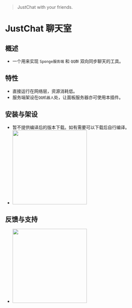 > JustChat with your friends.

# JustChat 聊天室

## 概述
- 一个用来实现 ```Sponge服务端``` 和 ```QQ群``` 双向同步聊天的工具。

## 特性
- 直接运行在网络层，资源消耗低。
- 服务端架设在```QQ机器人```处，让面板服务器亦可使用本插件。

## 安装与架设
- 暂不提供编译后的版本下载。如有需要可以下载后自行编译。
- <img src="https://wx2.sinaimg.cn/large/8ddab624ly1fwzu4lofwbg203o03kwjm.gif" width="240"/>

## 反馈与支持
- <img src="https://wx1.sinaimg.cn/large/8ddab624ly1fwzu4luz6oj20f00f0q3k.jpg" width="240"/>